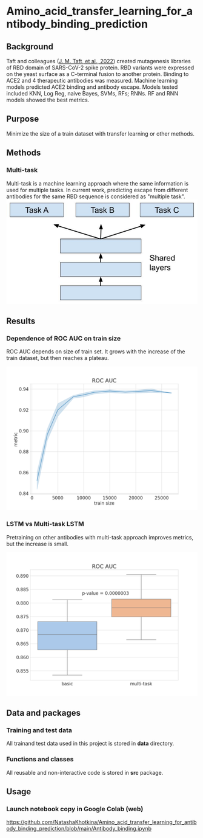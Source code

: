 # Amino_acid_transfer_learning_for_antibody_binding_prediction

## Background
Taft and colleagues ([J. M. Taft, et al., 2022](https://www.ncbi.nlm.nih.gov/pmc/articles/PMC9428596/)) created mutagenesis libraries of RBD domain of SARS-CoV-2 spike protein. RBD variants were expressed on the yeast surface as a C-terminal fusion to another protein. Binding to ACE2 and 4 therapeutic antibodies was measured.
Machine learning models predicted ACE2 binding and antibody escape. Models tested included KNN, Log Reg, naive Bayes, SVMs, RFs; RNNs. RF and RNN models showed the best metrics.

## Purpose
Minimize the size of a train dataset with transfer learning or other methods.

## Methods

### Multi-task
Multi-task is a machine learning approach where the same information is used for multiple tasks. In current work, predicting escape from different antibodies for the same RBD sequence is considered as "multiple task".
![img](images/multi_task.jpg)

## Results
### Dependence of ROC AUC on train size
ROC AUC depends on size of train set. It grows with the increase of the train dataset, but then reaches a plateau.

![img](images/train_size.png)

### LSTM vs Multi-task LSTM
Pretraining on other antibodies with multi-task approach improves metrics, but the increase is small.

![img](images/roc_auc.png)

## Data and packages
### Training and test data

All trainand test data used in this project is stored in **data** directory.

### Functions and classes

All reusable and non-interactive code is stored in **src** package.

## Usage

### Launch notebook copy in Google Colab (web)

https://github.com/NatashaKhotkina/Amino_acid_transfer_learning_for_antibody_binding_prediction/blob/main/Antibody_binding.ipynb